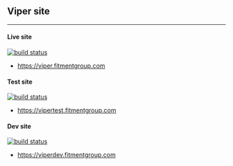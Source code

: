 ## Viper site
---

#### Live site

[![build status](https://git.thegeck.com/ci/projects/6/status.png?ref=master)](https://git.thegeck.com/ci/projects/6?ref=master)

* https://viper.fitmentgroup.com

#### Test site

[![build status](https://git.thegeck.com/ci/projects/6/status.png?ref=test)](https://git.thegeck.com/ci/projects/6?ref=test)

* https://vipertest.fitmentgroup.com

#### Dev site

[![build status](https://git.thegeck.com/ci/projects/5/status.png)](https://git.thegeck.com/ci/projects/5)

* https://viperdev.fitmentgroup.com